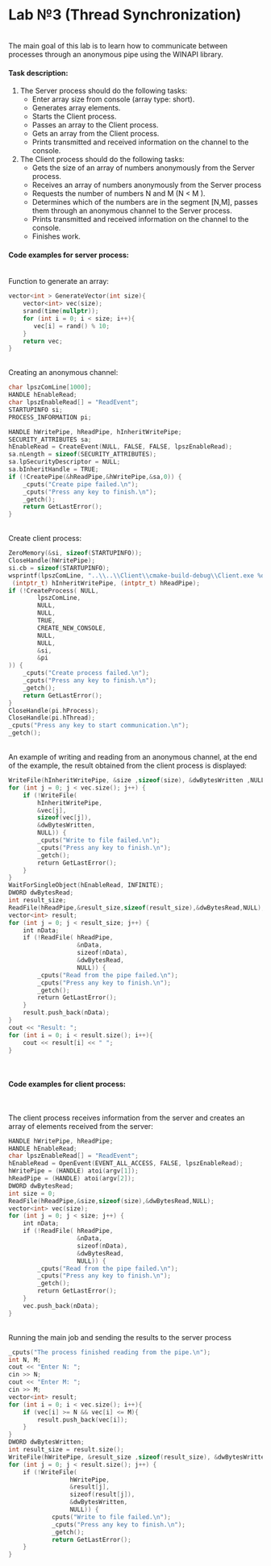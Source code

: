 # Lab №3 (Thread Synchronization)
<br>
The main goal of this lab is to learn how to communicate between processes through an anonymous pipe using the WINAPI library.

#### Task description:

1. The Server process should do the following tasks:
    * Enter array size from console (array type: short).
    * Generates array elements.
    * Starts the Client process.
    * Passes an array to the Client process.
    * Gets an array from the Client process.
    * Prints transmitted and received information on the channel to the console.
2. The Client process should do the following tasks:
    * Gets the size of an array of numbers anonymously from the Server process.
    * Receives an array of numbers anonymously from the Server process
    * Requests the number of numbers N and M (N < M ).
    * Determines which of the numbers are in the segment [N,M], passes them through an anonymous channel to the Server process.
    * Prints transmitted and received information on the channel to the console.
    * Finishes work.

#### Сode examples for server process:
<br>
Function to generate an array:

``` cpp
vector<int > GenerateVector(int size){
    vector<int> vec(size);
    srand(time(nullptr));
    for (int i = 0; i < size; i++){ 
       vec[i] = rand() % 10;
    } 
    return vec;
}
```
<br>
Creating an anonymous channel:
<br>

``` cpp
char lpszComLine[1000];
HANDLE hEnableRead;
char lpszEnableRead[] = "ReadEvent";
STARTUPINFO si;
PROCESS_INFORMATION pi;

HANDLE hWritePipe, hReadPipe, hInheritWritePipe;
SECURITY_ATTRIBUTES sa;
hEnableRead = CreateEvent(NULL, FALSE, FALSE, lpszEnableRead);
sa.nLength = sizeof(SECURITY_ATTRIBUTES);
sa.lpSecurityDescriptor = NULL;
sa.bInheritHandle = TRUE;
if (!CreatePipe(&hReadPipe,&hWritePipe,&sa,0)) { 
    _cputs("Create pipe failed.\n");
    _cputs("Press any key to finish.\n");
    _getch();
    return GetLastError();
}
```
<br>
Create client process:

``` cpp
ZeroMemory(&si, sizeof(STARTUPINFO));
CloseHandle(hWritePipe);
si.cb = sizeof(STARTUPINFO);
wsprintf(lpszComLine, "..\\..\\Client\\cmake-build-debug\\Client.exe %d %d",
 (intptr_t) hInheritWritePipe, (intptr_t) hReadPipe);
if (!CreateProcess( NULL,
        lpszComLine,
        NULL,
        NULL,
        TRUE,
        CREATE_NEW_CONSOLE,
        NULL,
        NULL,
        &si,
        &pi
)) {
    _cputs("Create process failed.\n");
    _cputs("Press any key to finish.\n");
    _getch();
    return GetLastError();
}
CloseHandle(pi.hProcess);
CloseHandle(pi.hThread);
_cputs("Press any key to start communication.\n");
_getch();
```
<br>
An example of writing and reading from an anonymous channel, at the end of the example, the result obtained from the client process is displayed:
<br>

``` cpp
WriteFile(hInheritWritePipe, &size ,sizeof(size), &dwBytesWritten ,NULL);
for (int j = 0; j < vec.size(); j++) { 
    if (!WriteFile(
        hInheritWritePipe,
        &vec[j],
        sizeof(vec[j]),
        &dwBytesWritten,
        NULL)) { 
        _cputs("Write to file failed.\n");
        _cputs("Press any key to finish.\n");
        _getch();
        return GetLastError();
    }
}
WaitForSingleObject(hEnableRead, INFINITE);
DWORD dwBytesRead;
int result_size;
ReadFile(hReadPipe,&result_size,sizeof(result_size),&dwBytesRead,NULL);
vector<int> result;
for (int j = 0; j < result_size; j++) { 
    int nData;
    if (!ReadFile( hReadPipe,
                   &nData,
                   sizeof(nData),
                   &dwBytesRead,
                   NULL)) { 
        _cputs("Read from the pipe failed.\n");
        _cputs("Press any key to finish.\n");
        _getch();
        return GetLastError();
    } 
    result.push_back(nData);
}
cout << "Result: ";
for (int i = 0; i < result.size(); i++){ 
    cout << result[i] << " ";
}
```
<br>

#### Сode examples for client process:
<br>

The client process receives information from the server and creates an array of elements received from the server:

``` cpp
HANDLE hWritePipe, hReadPipe;
HANDLE hEnableRead;
char lpszEnableRead[] = "ReadEvent";
hEnableRead = OpenEvent(EVENT_ALL_ACCESS, FALSE, lpszEnableRead);
hWritePipe = (HANDLE) atoi(argv[1]);
hReadPipe = (HANDLE) atoi(argv[2]);
DWORD dwBytesRead;
int size = 0;
ReadFile(hReadPipe,&size,sizeof(size),&dwBytesRead,NULL);
vector<int> vec(size);
for (int j = 0; j < size; j++) { 
    int nData;
    if (!ReadFile( hReadPipe,
                   &nData,
                   sizeof(nData),
                   &dwBytesRead,
                   NULL)) { 
        _cputs("Read from the pipe failed.\n");
        _cputs("Press any key to finish.\n");
        _getch();
        return GetLastError();
    } 
    vec.push_back(nData);
}
```
<br>
Running the main job and sending the results to the server process
<br>

``` cpp
_cputs("The process finished reading from the pipe.\n");
int N, M;
cout << "Enter N: ";
cin >> N;
cout << "Enter M: ";
cin >> M;
vector<int> result;
for (int i = 0; i < vec.size(); i++){ 
    if (vec[i] >= N && vec[i] <= M){
        result.push_back(vec[i]);
    }
}
DWORD dwBytesWritten;
int result_size = result.size();
WriteFile(hWritePipe, &result_size ,sizeof(result_size), &dwBytesWritten ,NULL);
for (int j = 0; j < result.size(); j++) { 
    if (!WriteFile(
                 hWritePipe,
                 &result[j],
                 sizeof(result[j]),
                 &dwBytesWritten,
                 NULL)) { 
            cputs("Write to file failed.\n");
            _cputs("Press any key to finish.\n");
            _getch();
            return GetLastError();
    }
}
```
